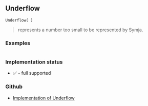## Underflow
     
```
Underflow( )
```
> represents a number too small to be represented by Symja.
  
### Examples

``` 
```

### Implementation status

* &#x2705; - full supported

### Github

* [Implementation of Underflow](https://github.com/axkr/symja_android_library/blob/master/symja_android_library/matheclipse-core/src/main/java/org/matheclipse/core/builtin/Arithmetic.java#L2633) 
